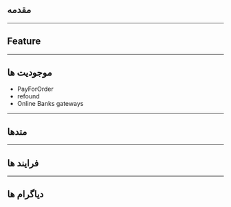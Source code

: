 ## مقدمه

---

## Feature

---

## موجودیت ها

- PayForOrder
- refound
- Online Banks  gateways

---

## متدها

---

## فرایند ها 

---

## دیاگرام ها